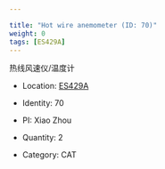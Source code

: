 ```yaml
---

title: "Hot wire anemometer (ID: 70)"
weight: 0
tags: [ES429A]
---
```


热线风速仪/温度计

<!--more-->



- Location: [ES429A](../../tags/es429a)

- Identity: 70
- PI: Xiao Zhou
- Quantity: 2
- Category: CAT






